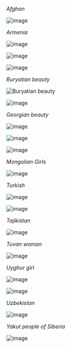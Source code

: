 _Afghan_

![image](https://user-images.githubusercontent.com/6512579/192257392-30358bbc-332d-4d9d-9c1d-ad99ebdcfd14.png)



_Armenia_

![image](https://user-images.githubusercontent.com/6512579/192251834-c3e94a6f-ee1a-4871-8cfc-f0c8eff6893e.png)

![image](https://user-images.githubusercontent.com/6512579/192254813-ce9b2a8e-df06-4965-aa0d-d4967d31d773.png)

![image](https://user-images.githubusercontent.com/6512579/192254914-23288234-5003-477e-ae9b-eafa047a1778.png)


_Buryatian beauty_

![Buryatian beauty](https://user-images.githubusercontent.com/6512579/192250734-812838c8-8210-4c80-84f4-254785dd84ee.png)

![image](https://user-images.githubusercontent.com/6512579/192251409-f9b85ca3-29cf-4acf-9f05-5708d97e144f.png)


_Georgian beauty_

![image](https://user-images.githubusercontent.com/6512579/192252526-30aeee66-4286-4845-8435-270dbbe00dec.png)

![image](https://user-images.githubusercontent.com/6512579/192252679-9093c668-430c-486c-8f56-4cbf7025b176.png)

![image](https://user-images.githubusercontent.com/6512579/192253518-620921af-536e-44c4-a7ea-b6cc673ababe.png)


_Mongolian Girls_

![image](https://user-images.githubusercontent.com/6512579/192257042-4836129e-83f9-4ecd-b7c1-e409b4670d04.png)



_Turkish_

![image](https://user-images.githubusercontent.com/6512579/192254376-2bea6a18-0909-4629-90c8-1e9bffaf9eea.png)

![image](https://user-images.githubusercontent.com/6512579/192254438-a3fc71d2-6818-4b5b-bf88-979ff89986ef.png)


_Tajikistan_

![image](https://user-images.githubusercontent.com/6512579/192256601-1cb22466-04f3-4601-b59e-c19ea3272f4b.png)



_Tuvan woman_

![image](https://user-images.githubusercontent.com/6512579/192253948-bd2c92f2-d95b-42b1-bcc6-277a8a498ffa.png)

_Uyghur girl_

![image](https://user-images.githubusercontent.com/6512579/192255957-8c81b621-94d5-4393-a0db-531ffe840637.png)

![image](https://user-images.githubusercontent.com/6512579/192256169-ecd2b2ed-0cc2-4d18-b7e3-7db4934f242a.png)





_Uzbekistan_

![image](https://user-images.githubusercontent.com/6512579/192255156-3b334611-90a3-4499-a762-142e87aec266.png)



_Yakut people of Siberia_

![image](https://user-images.githubusercontent.com/6512579/192251023-3868723a-ed4a-4444-be69-7ae07c698c15.png)
